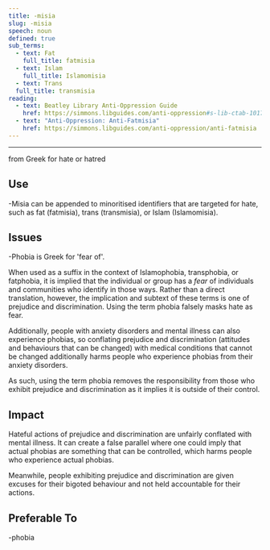 ```yaml
---
title: -misia
slug: -misia
speech: noun
defined: true
sub_terms:
  - text: Fat
    full_title: fatmisia
  - text: Islam
    full_title: Islamomisia
  - text: Trans
  full_title: transmisia
reading:
  - text: Beatley Library Anti-Oppression Guide
    href: https://simmons.libguides.com/anti-oppression#s-lib-ctab-10174165-1
  - text: "Anti-Oppression: Anti-Fatmisia"
    href: https://simmons.libguides.com/anti-oppression/anti-fatmisia
---
```

---
from Greek for hate or hatred

## Use

-Misia can be appended to minoritised identifiers that are targeted for hate, such as fat (fatmisia), trans (transmisia), or Islam (Islamomisia).

## Issues

-Phobia is Greek for 'fear of'.

When used as a suffix in the context of Islamophobia, transphobia, or fatphobia, it is implied that the individual or group has a _fear_ of individuals and communities who identify in those ways. Rather than a direct translation, however, the implication and subtext of these terms is one of prejudice and discrimination. Using the term phobia falsely masks hate as fear.

Additionally, people with anxiety disorders and mental illness can also experience phobias, so conflating prejudice and discrimination (attitudes and behaviours that can be changed) with medical conditions that cannot be changed additionally harms people who experience phobias from their anxiety disorders.

As such, using the term phobia removes the responsibility from those who exhibit prejudice and discrimination as it implies it is outside of their control.

## Impact

Hateful actions of prejudice and discrimination are unfairly conflated with mental illness. It can create a false parallel where one could imply that actual phobias are something that can be controlled, which harms people who experience actual phobias.

Meanwhile, people exhibiting prejudice and discrimination are given excuses for their bigoted behaviour and not held accountable for their actions.

## Preferable To

-phobia
